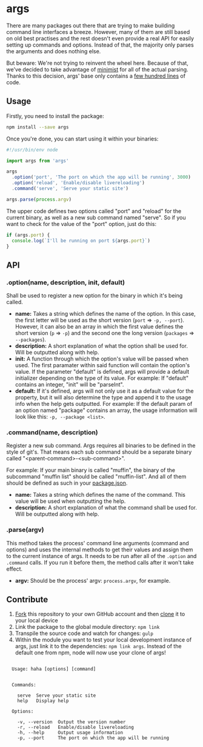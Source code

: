 # args

There are many packages out there that are trying to make building command line interfaces a breeze. However, many of them are still based on old best practises and the rest doesn't even provide a real API for easily setting up commands and options. Instead of that, the majority only parses the arguments and does nothing else.

But beware: We're not trying to reinvent the wheel here. Because of that, we've decided to take advantage of [minimist](https://www.npmjs.com/package/minimist) for all of the actual parsing. Thanks to this decision, args' base only contains a [few hundred lines](src/index.js) of code.

## Usage

Firstly, you need to install the package:

```bash
npm install --save args
```

Once you're done, you can start using it within your binaries:

```js
#!/usr/bin/env node

import args from 'args'

args
  .option('port', 'The port on which the app will be running', 3000)
  .option('reload', 'Enable/disable livereloading')
  .command('serve', 'Serve your static site')

args.parse(process.argv)
```

The upper code defines two options called "port" and "reload" for the current binary, as well as a new sub command named "serve". So if you want to check for the value of the "port" option, just do this:

```js
if (args.port) {
  console.log(`I'll be running on port ${args.port}`)
}
```

## API

### .option(name, description, init, default)

Shall be used to register a new option for the binary in which it's being called.

- **name:** Takes a string which defines the name of the option. In this case, the first letter will be used as the short version (`port` => `-p, --port`). However, it can also be an array in which the first value defines the short version (`p` => `-p`) and the second one the long version (`packages` => `--packages`).
- **description:** A short explanation of what the option shall be used for. Will be outputted along with help.
- **init:** A function through which the option's value will be passed when used. The first paramater within said function will contain the option's value. If the parameter "default" is defined, args will provide a default initializer depending on the type of its value. For example: If "default" contains an integer, "init" will be "parseInt".
- **default:** If it's defined, args will not only use it as a default value for the property, but it will also determine the type and append it to the usage info when the help gets outputted. For example: If the default param of an option named "package" contains an array, the usage information will look like this: `-p, --package <list>`.

### .command(name, description)

Register a new sub command. Args requires all binaries to be defined in the style of git's. That means each sub command should be a separate binary called "&#60;parent-command&#62;-&#60;sub-command&#62;".

For example: If your main binary is called "muffin", the binary of the subcommand "muffin list" should be called "muffin-list". And all of them should be defined as such in your [package.json](https://docs.npmjs.com/files/package.json#bin).

- **name:** Takes a string which defines the name of the command. This value will be used when outputting the help.
- **description:** A short explanation of what the command shall be used for. Will be outputted along with help.

### .parse(argv)

This method takes the process' command line arguments (command and options) and uses the internal methods to get their values and assign them to the current instance of args. It needs to be run after all of the `.option` and `.command` calls. If you run it before them, the method calls after it won't take effect.

- **argv:** Should be the process' argv: `process.argv`, for example.

## Contribute

1. [Fork](https://help.github.com/articles/fork-a-repo/) this repository to your own GitHub account and then [clone](https://help.github.com/articles/cloning-a-repository/) it to your local device
2. Link the package to the global module directory: `npm link`
3. Transpile the source code and watch for changes: `gulp`
4. Within the module you want to test your local development instance of args, just link it to the dependencies: `npm link args`. Instead of the default one from npm, node will now use your clone of args!


```

  Usage: haha [options] [command]
  
  
  Commands:
  
    serve  Serve your static site
    help   Display help
  
  Options:
  
    -v, --version  Output the version number
    -r, --reload   Enable/disable livereloading
    -h, --help     Output usage information
    -p, --port     The port on which the app will be running
  
```
